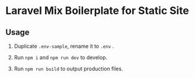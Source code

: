 # Laravel Mix Boilerplate for Static Site

## Usage

1. Duplicate `.env-sample`, rename it to `.env` .

2. Run `npm i` and `npm run dev` to develop.

3. Run `npm run build` to output production files.
